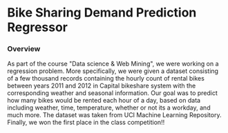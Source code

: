 # Bike Sharing Demand Prediction Regressor
### Overview
As part of the course "Data science & Web Mining", we were working on a regression problem. 
More specifically, we were given a dataset consisting of a few thousand records containing the hourly count of rental bikes between years 2011 and 2012 in Capital bikeshare system with the corresponding weather and seasonal information.
Our goal was to predict how many bikes would be rented each hour of a day, based on data including weather, time, temperature, whether or not its a workday, and much more. 
The dataset was taken from UCI Machine Learning Repository.
Finally, we won the first place in the class competition!!
